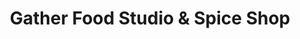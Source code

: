 ---
title: "Gather Food Studio & Spice Shop"
url: /colorado-springs/gather-food-studio-und-spice-shop/
shop: Gewürze
---